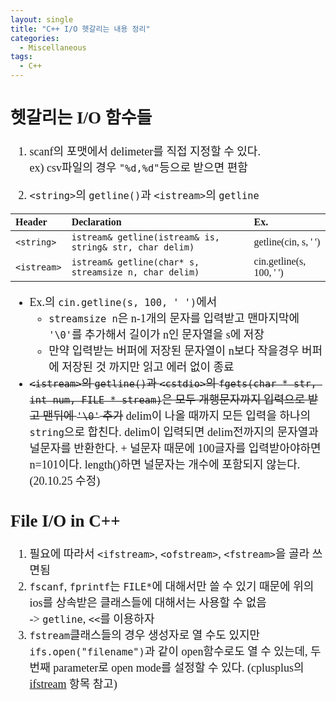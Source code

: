 ```yaml
---
layout: single
title: "C++ I/O 헷갈리는 내용 정리"
categories:
  - Miscellaneous
tags:
  - C++
---
```

<div markdown="1" style="font-size:18px;font-family:'Consolas', 맑은 고딕;">

## 헷갈리는 I/O 함수들
1. scanf의 포맷에서 delimeter를 직접 지정할 수 있다.  
ex) csv파일의 경우 `"%d,%d"`등으로 받으면 편함

2. `<string>`의 `getline()`과 `<istream>`의 `getline`
<div markdown="1" style="font-size:20px;font-family:'Consolas', 맑은 고딕;">

| Header | Declaration | Ex. |
| :--- | :--- | :--- |
| `<string>` | `istream& getline(istream& is, string& str, char delim)` | getline(cin, s, ' ') |
| `<istream>` | `istream& getline(char* s, streamsize n, char delim)` | cin.getline(s, 100, ' ') |

</div>

- Ex.의 `cin.getline(s, 100, ' ')`에서
  * `streamsize n`은 n-1개의 문자를 입력받고 맨마지막에 `'\0'`를 추가해서 길이가 n인 문자열을 s에 저장
  * 만약 입력받는 버퍼에 저장된 문자열이 n보다 작을경우 버퍼에 저장된 것 까지만 읽고 에러 없이 종료
- ~~`<istream>`의 `getline()`과 `<cstdio>`의 `fgets(char * str, int num, FILE * stream)`은 모두 개행문자까지 입력으로 받고 맨뒤에 `'\0'` 추가~~ delim이 나올 때까지 모든 입력을 하나의 `string`으로 합친다. delim이 입력되면 delim전까지의 문자열과 널문자를 반환한다. + 널문자 때문에 100글자를 입력받아야하면 n=101이다. length()하면 널문자는 개수에 포함되지 않는다.(20.10.25 수정)

## File I/O in C++
1. 필요에 따라서 `<ifstream>`, `<ofstream>`, `<fstream>`을 골라 쓰면됨
2. `fscanf`, `fprintf`는 `FILE*`에 대해서만 쓸 수 있기 때문에 위의 ios를 상속받은 클래스들에 대해서는 사용할 수 없음  
-> `getline`, `<<`를 이용하자
3. `fstream`클래스들의 경우 생성자로 열 수도 있지만 `ifs.open("filename")`과 같이 open함수로도 열 수 있는데, 두번째 parameter로 open mode를 설정할 수 있다. (cplusplus의 [ifstream](http://www.cplusplus.com/reference/fstream/ifstream/open/) 항목 참고)

</div>